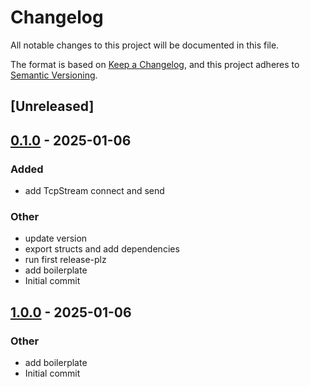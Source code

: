 # Changelog

All notable changes to this project will be documented in this file.

The format is based on [Keep a Changelog](https://keepachangelog.com/en/1.0.0/),
and this project adheres to [Semantic Versioning](https://semver.org/spec/v2.0.0.html).

## [Unreleased]

## [0.1.0](https://github.com/samp-reston/doip-sockets/releases/tag/v0.1.0) - 2025-01-06

### Added

- add TcpStream connect and send

### Other

- update version
- export structs and add dependencies
- run first release-plz
- add boilerplate
- Initial commit

## [1.0.0](https://github.com/samp-reston/doip-sockets/releases/tag/v1.0.0) - 2025-01-06

### Other

- add boilerplate
- Initial commit

